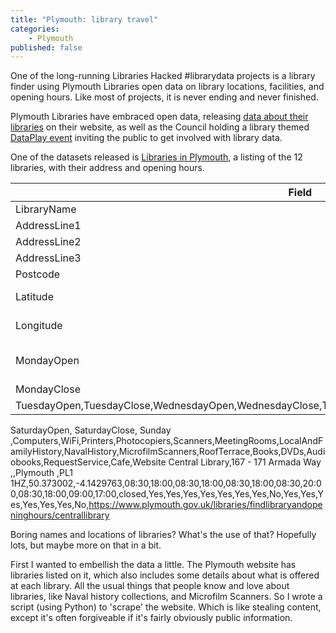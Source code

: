 ```yaml
---
title: "Plymouth: library travel"
categories: 
    - Plymouth
published: false
---
```


One of the long-running Libraries Hacked #librarydata projects is a library finder using Plymouth Libraries open data on library locations, facilities, and opening hours. Like most of projects, it is never ending and never finished.

Plymouth Libraries have embraced open data, releasing [data about their libraries](https://www.plymouth.gov.uk/libraries/aboutlibraryservice/librarydata) on their website, as well as the Council holding a library themed [DataPlay event](http://www.dataplymouth.co.uk/articles/data-play-9-itinerary) inviting the public to get involved with library data.

One of the datasets released is [Libraries in Plymouth](https://www.plymouth.gov.uk/sites/default/files/Plymouth%20library%20locations%2C%20opening%20hours%20and%20services_0.csv), a listing of the 12 libraries, with their address and opening hours.

| Field | Description | Example |
| ----- | ----------- | ------- |
| LibraryName
| AddressLine1
| AddressLine2
| AddressLine3
| Postcode
| Latitude | The Y coordinate 
| Longitude | The X coordinate 
| MondayOpen | The closing time on Mondays | |
| MondayClose
| TuesdayOpen,TuesdayClose,WednesdayOpen,WednesdayClose,ThursdayOpen,ThursdayClose,FridayOpen,FridayClose,
SaturdayOpen,
SaturdayClose,
Sunday
,Computers,WiFi,Printers,Photocopiers,Scanners,MeetingRooms,LocalAndFamilyHistory,NavalHistory,MicrofilmScanners,RoofTerrace,Books,DVDs,Audiobooks,RequestService,Cafe,Website
Central Library,167 - 171 Armada Way ,,Plymouth ,PL1 1HZ,50.373002,-4.1429763,08:30,18:00,08:30,18:00,08:30,18:00,08:30,20:00,08:30,18:00,09:00,17:00,closed,Yes,Yes,Yes,Yes,Yes,Yes,Yes,No,Yes,Yes,Yes,Yes,Yes,Yes,No,https://www.plymouth.gov.uk/libraries/findlibraryandopeninghours/centrallibrary

Boring names and locations of libraries? What's the use of that? Hopefully lots, but maybe more on that in a bit.

First I wanted to embellish the data a little. The Plymouth website has libraries listed on it, which also includes some details about what is offered at each library. All the usual things that people know and love about libraries, like Naval history collections, and Microfilm Scanners. So I wrote a script (using Python) to 'scrape' the website. Which is like stealing content, except it's often forgiveable if it's fairly obviously public information.